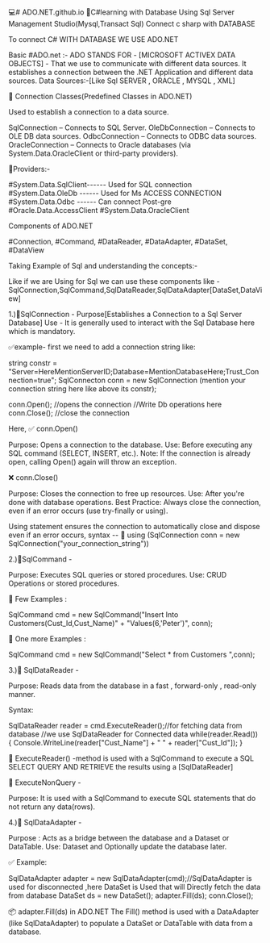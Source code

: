 💻# ADO.NET.github.io
🧠C#learning with Database Using Sql Server Management Studio(Mysql,Transact Sql)
Connect c sharp with DATABASE

To connect C# WITH DATABASE WE USE ADO.NET

Basic #ADO.net :-
ADO STANDS FOR - [MICROSOFT ACTIVEX DATA OBJECTS] - That we use to communicate with different data sources.
It establishes a connection between the .NET Application and different data sources.
Data Sources:-[Like Sql SERVER , ORACLE , MYSQL , XML]

🔗 Connection Classes(Predefined Classes in ADO.NET)

Used to establish a connection to a data source.

SqlConnection – Connects to SQL Server.
OleDbConnection – Connects to OLE DB data sources.
OdbcConnection – Connects to ODBC data sources.
OracleConnection – Connects to Oracle databases (via System.Data.OracleClient or third-party providers).

🚀Providers:-

#System.Data.SqlClient------ Used for SQL connection
#System.Data.OleDb ------ Used for Ms ACCESS CONNECTION
#System.Data.Odbc ------ Can connect Post-gre 
#Oracle.Data.AccessClient
#System.Data.OracleClient

Components of ADO.NET

#Connection,
#Command,
#DataReader,
#DataAdapter,
#DataSet,
#DataView

Taking Example of Sql and understanding the concepts:-

Like if we are Using for Sql we can use these components like - SqlConnection,SqlCommand,SqlDataReader,SqlDataAdapter[DataSet,DataView]

1.)🔗SqlConnection - 
    Purpose[Establishes a Connection to a Sql Server Database]
    Use - It is generally used to interact with the Sql Database here which is mandatory.

  ✅example- 
  first we need to add a connection string like:
  
  string constr = "Server=HereMentionServerID;Database=MentionDatabaseHere;Trust_Connection=true";
  SqlConnecton conn = new SqlConnection (mention your connection string here like above its constr);
  
  conn.Open(); //opens the connection
  //Write Db operations here
  conn.Close(); //close the connection

  Here,
  ✅ conn.Open()
  
   Purpose: Opens a connection to the database.
   Use: Before executing any SQL command (SELECT, INSERT, etc.).
   Note: If the connection is already open, calling Open() again will throw an exception.

   ❌ conn.Close()
   
   Purpose: Closes the connection to free up resources.
   Use: After you're done with database operations.
   Best Practice: Always close the connection, even if an error occurs (use try-finally or using).

   Using statement ensures the connection to automatically close and dispose even if an error occurs,
   syntax --
  🧪 using (SqlConnection conn = new SqlConnection("your_connection_string"))

  
2.)🧾SqlCommand -

   Purpose: Executes SQL queries or stored procedures.
   Use: CRUD Operations or stored procedures.
   
  🧪 Few Examples :
   
   SqlCommand cmd = new SqlCommand("Insert Into Customers(Cust_Id,Cust_Name)" + "Values(6,'Peter')", conn);

  🧪 One more Examples :
  
   SqlCommand cmd = new SqlCommand("Select * from Customers ",conn);

 3.)📖 SqlDataReader -
   
   Purpose: Reads data from the database in a fast , forward-only , read-only manner. 

   Syntax:

   SqlDataReader reader = cmd.ExecuteReader();//for fetching data from database //we use SqlDataReader for Connected data
   while(reader.Read()) {
   Console.WriteLine(reader["Cust_Name"] + " " + reader["Cust_Id"]);
   }

 📖 ExecuteReader() -method is used with a SqlCommand to execute a SQL SELECT QUERY AND RETRIEVE the results using a 
 [SqlDataReader]

📖 ExecuteNonQuery -
  
  Purpose: It is used with a SqlCommand to execute SQL statements that do not return any data(rows).

4.)🔄 SqlDataAdapter -

  Purpose : Acts as a bridge between the database and a Dataset or DataTable.
  Use: Dataset and Optionally update the database later.

✅ Example:

   SqlDataAdapter adapter = new SqlDataAdapter(cmd);//SqlDataAdapter is used for disconnected ,here DataSet is Used that will Directly fetch the data from database
   DataSet ds = new DataSet();
   adapter.Fill(ds);
   conn.Close();

📦 adapter.Fill(ds) in ADO.NET
The Fill() method is used with a DataAdapter (like SqlDataAdapter) to populate a DataSet or DataTable with data from a database.
   



     
   
   

   
     
  
    

